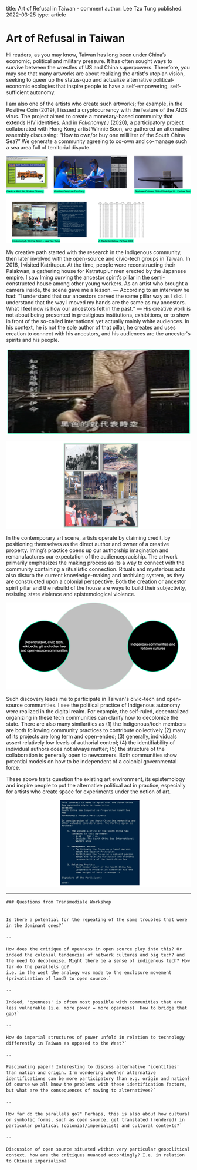 title: Art of Refusal in Taiwan - comment
author: Lee Tzu Tung
published: 2022-03-25
type: article





# Art of Refusal in Taiwan



Hi readers, as you may know, Taiwan has long been under China’s economic, political and military pressure. It has often sought ways to survive between the wrestles of US and China superpowers. Therefore, you may see that many artworks are about realizing the artist's utopian vision, seeking to queer up the status-quo and actualize alternative political-economic ecologies that inspire people to have a self-empowering, self-sufficient autonomy.

I am also one of the artists who create such artworks; for example, in the Positive Coin (2019), I issued a cryptocurrency with the feature of the AIDS virus. The project aimed to create a monetary-based community that extends HIV identities. And in *Fokonomy( )* (2020), a participatory project collaborated with Hong Kong artist Winnie Soon, we gathered an alternative assembly discussing: “How to own/or buy one milliliter of the South China Sea?” We generate a community agreeing to co-own and co-manage such a sea area full of territorial dispute.


*![artworks](/static/img/tzutung1.png)*



My creative path started with the research in the Indigenous community, then later involved with the open-source and civic-tech groups in Taiwan. In 2016, I visited Katritupur. At the time, people were reconstructing their Palakwan, a gathering house for Katratupiur men erected by the Japanese empire. I saw Iming curving the ancestor spirit’s pillar in the semi-constructed house among other young workers. As an artist who brought a camera inside, the scene gave me a lesson. — According to an interview he had: ”I understand that our ancestors carved the same pillar way as I did. I understand that the way I moved my hands are the same as my ancestors. What I feel now is how our ancestors felt in the past.“ — His creative work is not about being presented in prestigious institutions, exhibitions, or to show in front of the so-called International yet actually mainly white audiences. In his context, he is not the sole author of that pillar, he creates and uses creation to connect with his ancestors, and his audiences are the ancestor's spirits and his people.




*![Iming's Ancestor Spirit's Pillar](/static/img/tzutung2.png)*

*![Rebuilding the Palakwan](/static/img/tzutung3.png)*

In the contemporary art scene, artists operate by claiming credit, by positioning themselves as the direct author and owner of a creative property. Iming’s practice opens up our authorship imagination and remanufactures our expectation of the audiencepraciship. The artwork primarily emphasizes the making process as its a way to connect with the community containing a ritualistic connection. Rituals and mysterious acts also disturb the current knowledge-making and archiving system, as they are constructed upon a colonial perspective. Both the creation or ancestor spirit pillar and the rebuild of the house are ways to build their subjectivity, resisting state violence and epistemological violence.

*![between Indignous community and Free and Open Source Community](/static/img/tzutung4.png)*

 Such discovery leads me to participate in Taiwan's civic-tech and open-source communities. I see the political practice of Indigenous autonomy were realized in the digital realm. For example, the self-ruled, decentralized organizing in these tech communities can clarify how to decolonize the state. There are also many similarities as (1) the Indigenous/tech members are both following community practices to contribute collectively (2) many of its projects are long term and open-ended; (3) generally, individuals assert relatively low levels of authorial control; (4) the identifiability of individual authors does not always matter; (5) the structure of the collaboration is generally open to newcomers. Both communities show potential models on how to be independent of a colonial governmental force.

These above traits question the existing art environment, its epistemology and inspire people to put the alternative political act in practice, especially for artists who create space for experiments under the notion of art.



*![Contract in Forkonomy()](/static/img/tzutung5.png)*

---

```
### Questions from Transmediale Workshop


Is there a potential for the repeating of the same troubles that were in the dominant ones?`

--

How does the critique of openness in open source play into this? Or indeed the colonial tendencies of network cultures and big tech? and the need to decolonise. Might there be a sense of indigenous tech? How far do the parallels go?
i.e. in the west the analogy was made to the enclosure movement (privatisation of land) to open source.`

--

Indeed, 'openness' is often most possible with communities that are less vulnerable (i.e. more power = more openness)  How to bridge that gap?`

--

How do imperial structures of power unfold in relation to technology differently in Taiwan as opposed to the West?`

--

Fascinating paper! Interesting to discuss alternative 'identities' than nation and origin. I'm wondering whether alternative identifications can be more participatory than e.g. origin and nation? Of course we all know the problems with these identification factors, but what are the consequences of moving to alternatives?`

--

How far do the parallels go?" Perhaps, this is also about how cultural or symbolic forms, such as open source, get translated (rendered) in particular political (colonial/imperialist) and cultural contexts?`

--

Discussion of open source situated within very particular geopolitical context. how are the critiques nuanced accordingly? I.e. in relation to Chinese imperialism?

```
